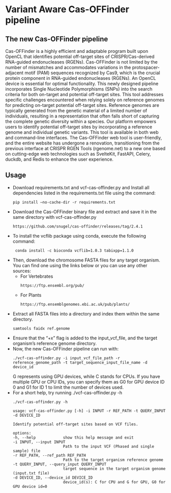 # Variant Aware Cas-OFFinder pipeline
## The new Cas-OFFinder pipeline

Cas-OFFinder is a highly efficient and adaptable program built upon OpenCL that identifies potential off-target sites of CRISPR/Cas-derived RNA-guided endonucleases (RGENs).
Cas-OFFinder is not limited by the number of mismatches and accommodates variations in the protospacer-adjacent motif (PAM) sequences recognized by Cas9, which is the crucial protein component in RNA-guided endonucleases (RGENs).
An OpenCL device is essential for optimal functionality.
This newly designed pipeline incorporates Single Nucleotide Polymorphisms (SNPs) into the search criteria for both on-target and potential off-target sites. This tool addresses specific challenges encountered when relying solely on reference genomes for predicting on-target potential off-target sites. Reference genomes are typically generated from the genetic material of a limited number of individuals, resulting in a representation that often falls short of capturing the complete genetic diversity within a species. Our platform empowers users to identify potential off-target sites by incorporating a reference genome and individual genetic variants. 
This tool is available in both web and command-line interfaces. The Cas-OFFinder web tool is user-friendly, and the entire website has undergone a renovation, transitioning from the previous interface at CRISPR RGEN Tools (rgenome.net) to a new one based on cutting-edge web technologies such as SvelteKit, FastAPI, Celery, duckdb, and Redis to enhance the user experience.

## Usage
- Download requirements.txt and vcf-cas-offinder.py and Install all dependencies listed in the requirements.txt file using the command:
   ```
   pip install —no-cache-dir -r requirements.txt
   ```
- Download the Cas-OFFinder binary file and extract and save it in the same directory with vcf-cas-offinder.py
  ```
  https://github.com/snugel/cas-offinder/releases/tag/2.4.1
  ```
- To install the vcflib package using conda, execute the following command:
  ```
   conda install -c bioconda vcflib=1.0.3 tabixpp=1.1.0
  ```
- Then, download the chromosome FASTA files for any target organism. You can find one using the links below or you can use any other sources: 
    - For Vertebrates
      ```
      https://ftp.ensembl.org/pub/
      ```
    - For Plants
      ```
      https://ftp.ensemblgenomes.ebi.ac.uk/pub/plants/
      ```
- Extract all FASTA files into a directory and index them within the same directory.
   ```
   samtools faidx ref.genome
   ```
- Ensure that the “+x” flag is added to the input_vcf_file, and the target organism’s reference genome directory.
- Now, the new Cas-OFFinder pipeline can run with:
  ```
  ./vcf-cas-offinder.py -i input_vcf_file_path -r reference_genome_path -t target_sequence_input_file_name -d device_id
  ```
   G represents using GPU devices, while C stands for CPUs. If you have multiple GPU or CPU IDs, you can specify them as G0 for GPU device ID 0 and G1 for ID 1 to limit the number    of devices used.
- For a short help, try running ./vcf-cas-offinder.py -h
  ```
  ./vcf-cas-offinder.py -h
  ```
  ```
  usage: vcf-cas-offinder.py [-h] -i INPUT -r REF_PATH -t QUERY_INPUT -d DEVICE_ID

  Identify potential off-target sites based on VCF files.

  options:
  -h, --help            show this help message and exit
  -i INPUT, --input INPUT
                        Path to the input VCF (Phased and single sample) file
  -r REF_PATH, --ref_path REF_PATH
                        Path to the target organism reference genome
  -t QUERY_INPUT, --query_input QUERY_INPUT
                        target sequence in the target organism genome (input.txt file)
  -d DEVICE_ID, --device_id DEVICE_ID
                        device_id(s): C for CPU and G for GPU, G0 for GPU device id=0

  ```
